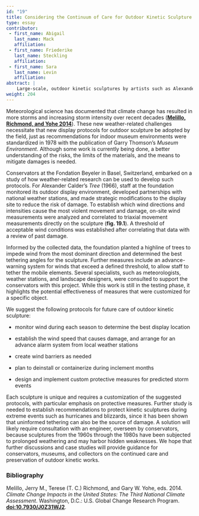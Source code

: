 ```yaml
---
id: "19"
title: Considering the Continuum of Care for Outdoor Kinetic Sculpture
type: essay
contributor:
 - first_name: Abigail
   last_name: Mack
   affiliation:
 - first_name: Friederike
   last_name: Steckling
   affiliation:
 - first_name: Sara
   last_name: Levin
   affiliation:
abstract: |
    Large-scale, outdoor kinetic sculptures by artists such as Alexander Calder, George Rickey, and Pol Bury face new and formidable challenges from the effects of global climate change. Although the sculptures are well engineered, and many have been on continuous outdoor display for decades, more powerful and frequent storms brought about by climate change are creating both catastrophic and small-scale damage as well as increasing the overall rate of wear. Protocols need to be developed and implemented to address this rising threat. Innovative site-specific analysis and the implementation of protections by the Fondation Beyeler for Calder’s *Tree* (1966) present a possible model for long-term outdoor display of similar kinetic objects.
weight: 204
---
```


Meteorological science has documented that climate change has resulted in more storms and increasing storm intensity over recent decades ([**Melillo, Richmond, and Yohe 2014**](#bib)). These new weather-related challenges necessitate that new display protocols for outdoor sculpture be adopted by the field, just as recommendations for indoor museum environments were standardized in 1978 with the publication of Garry Thomson’s *Museum Environment*. Although some work is currently being done, a better understanding of the risks, the limits of the materials, and the means to mitigate damages is needed.

Conservators at the Fondation Beyeler in Basel, Switzerland, embarked on a study of how weather-related research can be used to develop such protocols. For Alexander Calder’s *Tree* (1966), staff at the foundation monitored its outdoor display environment, developed partnerships with national weather stations, and made strategic modifications to the display site to reduce the risk of damage. To establish which wind directions and intensities cause the most violent movement and damage, on-site wind measurements were analyzed and correlated to triaxial movement measurements directly on the sculpture (**fig. 19.1**). A threshold of acceptable wind conditions was established after correlating that data with a review of past damage.

Informed by the collected data, the foundation planted a highline of trees to impede wind from the most dominant direction and determined the best tethering angles for the sculpture. Further measures include an advance-warning system for winds that exceed a defined threshold, to allow staff to tether the mobile elements. Several specialists, such as meteorologists, weather stations, and landscape designers, were consulted to support the conservators with this project. While this work is still in the testing phase, it highlights the potential effectiveness of measures that were customized for a specific object.

We suggest the following protocols for future care of outdoor kinetic sculpture:

-   monitor wind during each season to determine the best display location

-   establish the wind speed that causes damage, and arrange for an advance alarm system from local weather stations

-   create wind barriers as needed

-   plan to deinstall or containerize during inclement months

-   design and implement custom protective measures for predicted storm events

Each sculpture is unique and requires a customization of the suggested protocols, with particular emphasis on protective measures. Further study is needed to establish recommendations to protect kinetic sculptures during extreme events such as hurricanes and blizzards, since it has been shown that uninformed tethering can also be the source of damage. A solution will likely require consultation with an engineer, overseen by conservators, because sculptures from the 1960s through the 1980s have been subjected to prolonged weathering and may harbor hidden weaknesses. We hope that further discussions and case studies will provide guidance for conservators, museums, and collectors on the continued care and preservation of outdoor kinetic works.

### Bibliography

Melillo, Jerry M., Terese (T. C.) Richmond, and Gary W. Yohe, eds. 2014.
*Climate Change Impacts in the United States: The Third National Climate
Assessment*. Washington, D.C.: U.S. Global Change Research Program.
[**doi:10.7930/J0Z31WJ2**](http://s3.amazonaws.com/nca2014/low/NCA3_Full_Report_0a_Front_Matter_LowRes.pdf?download=1).
